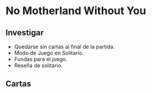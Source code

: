 # No Motherland Without You

## Investigar

 * Quedarse sin cartas al final de la partida.
 * Modo de Juego en Solitario.
 * Fundas para el juego.
 * Reseña de solitario.
 
## Cartas

 
